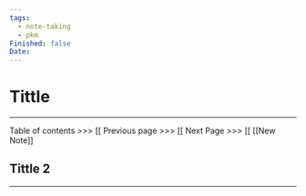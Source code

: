 ```yaml
---
tags:
  - note-taking
  - pkm
Finished: false
Date:
---
```

# Tittle
---
Table of contents >>> [[ 
Previous page >>> [[
Next Page >>> [[
[[New Note]]
## Tittle 2
---